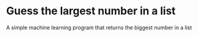 # Guess the largest number in a list
A simple machine learning program that returns the biggest number in a list
